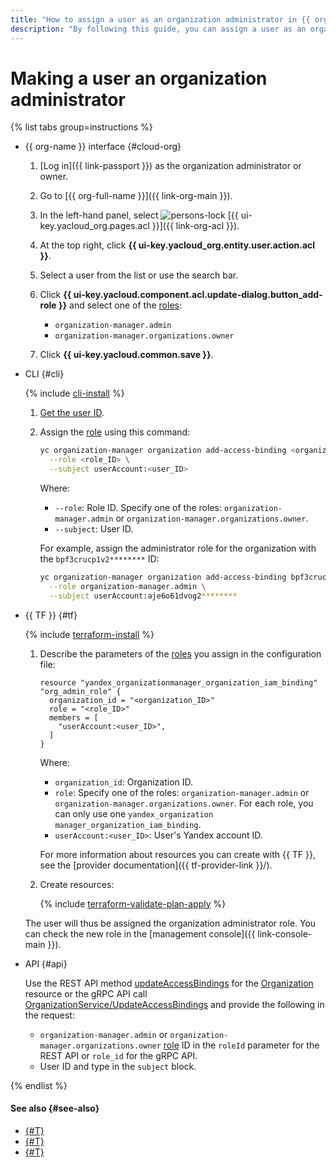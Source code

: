 ```yaml
---
title: "How to assign a user as an organization administrator in {{ org-full-name }}"
description: "By following this guide, you can assign a user as an organization administrator."
---
```


# Making a user an organization administrator

{% list tabs group=instructions %}

- {{ org-name }} interface {#cloud-org}

  1. [Log in]({{ link-passport }}) as the organization administrator or owner.

  1. Go to [{{ org-full-name }}]({{ link-org-main }}).

  1. In the left-hand panel, select ![persons-lock](../../_assets/console-icons/persons-lock.svg) [{{ ui-key.yacloud_org.pages.acl }}]({{ link-org-acl }}).

  1. At the top right, click **{{ ui-key.yacloud_org.entity.user.action.acl }}**.

  1. Select a user from the list or use the search bar.

  1. Click **{{ ui-key.yacloud.component.acl.update-dialog.button_add-role }}** and select one of the [roles](../../iam/concepts/access-control/roles.md):

      * `organization-manager.admin`
      * `organization-manager.organizations.owner`

  1. Click **{{ ui-key.yacloud.common.save }}**.

- CLI {#cli}

  {% include [cli-install](../../_includes/cli-install.md) %}

  1. [Get the user ID](../operations/users-get.md).

  1. Assign the [role](../../iam/concepts/access-control/roles.md) using this command:

      ```bash
      yc organization-manager organization add-access-binding <organization_name_or_ID> \
        --role <role_ID> \
        --subject userAccount:<user_ID>
      ```

      Where:

      * `--role`: Role ID. Specify one of the roles: `organization-manager.admin` or `organization-manager.organizations.owner`.
      * `--subject`: User ID.

      For example, assign the administrator role for the organization with the `bpf3crucp1v2********` ID:

      ```bash
      yc organization-manager organization add-access-binding bpf3crucp1v2******** \
        --role organization-manager.admin \
        --subject userAccount:aje6o61dvog2********
      ```

- {{ TF }} {#tf}

  {% include [terraform-install](../../_includes/terraform-install.md) %}

  1. Describe the parameters of the [roles](../../iam/concepts/access-control/roles.md) you assign in the configuration file:

      ```hcl
      resource "yandex_organizationmanager_organization_iam_binding" "org_admin_role" {
        organization_id = "<organization_ID>"
        role = "<role_ID>"
        members = [
          "userAccount:<user_ID>",
        ]
      }
      ```

      Where:

      * `organization_id`: Organization ID.
      * `role`: Specify one of the roles: `organization-manager.admin` or `organization-manager.organizations.owner`. For each role, you can only use one `yandex_organization manager_organization_iam_binding`.
      * `userAccount:<user_ID>`: User's Yandex account ID.

      For more information about resources you can create with {{ TF }}, see the [provider documentation]({{ tf-provider-link }}/).

   1. Create resources:

      {% include [terraform-validate-plan-apply](../../_tutorials/_tutorials_includes/terraform-validate-plan-apply.md) %}

   The user will thus be assigned the organization administrator role. You can check the new role in the [management console]({{ link-console-main }}).

- API {#api}

  Use the REST API method [updateAccessBindings](../api-ref/Organization/updateAccessBindings.md) for the [Organization](../api-ref/Organization/index.md) resource or the gRPC API call [OrganizationService/UpdateAccessBindings](../api-ref/grpc/organization_service.md#UpdateAccessBindings) and provide the following in the request:

  * `organization-manager.admin` or `organization-manager.organizations.owner` [role](../../iam/concepts/access-control/roles.md) ID in the `roleId` parameter for the REST API or `role_id` for the gRPC API.
  * User ID and type in the `subject` block.

{% endlist %}

#### See also {#see-also}

* [{#T}](../../iam/operations/sa/set-access-bindings.md)
* [{#T}](../../resource-manager/operations/cloud/set-access-bindings.md)
* [{#T}](../../resource-manager/operations/folder/set-access-bindings.md)
